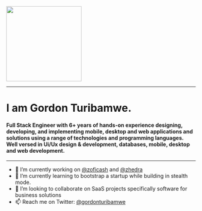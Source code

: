 <img src="https://media-exp1.licdn.com/dms/image/C4D03AQHKUviehd04tg/profile-displayphoto-shrink_800_800/0/1652702583837?e=1658361600&v=beta&t=l9W4_it6lfvP2rsHopce7_YZkJNuIipkPNqEo00UKCc" width="200">

---
# I am Gordon Turibamwe.
#### Full Stack Engineer with 6+ years of hands-on experience designing, developing, and implementing mobile, desktop and web applications and solutions using a range of technologies and programming languages. Well versed in Ui/Ux design & development, databases, mobile, desktop and web development.
---
- 🔭 I’m currently working on [@zoficash](https://github.com/zoficash) and [@zhedra](https://github.com/Zhedra4Business)
- 🌱 I’m currently learning to bootstrap a startup while building in stealth mode.
- 👯 I’m looking to collaborate on SaaS projects specifically software for business solutions
- 📫 Reach me on Twitter: [@gordonturibamwe](https://twitter.com/gordonturibamwe)
